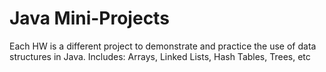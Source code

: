 # Java Mini-Projects
Each HW is a different project to demonstrate and practice the use of data structures in Java.
Includes: Arrays, Linked Lists, Hash Tables, Trees, etc

